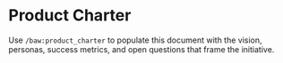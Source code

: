 # Product Charter

Use `/baw:product_charter` to populate this document with the vision, personas, success metrics, and open
questions that frame the initiative.
